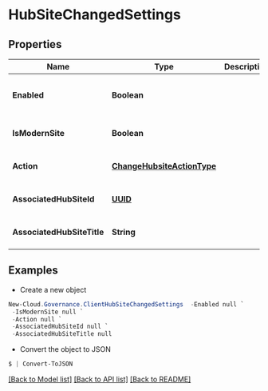 # HubSiteChangedSettings
## Properties

Name | Type | Description | Notes
------------ | ------------- | ------------- | -------------
**Enabled** | **Boolean** |  | [optional] [readonly] [default to null]
**IsModernSite** | **Boolean** |  | [optional] [default to null]
**Action** | [**ChangeHubsiteActionType**](ChangeHubsiteActionType.md) |  | [optional] [default to null]
**AssociatedHubSiteId** | [**UUID**](UUID.md) |  | [optional] [default to null]
**AssociatedHubSiteTitle** | **String** |  | [optional] [default to null]

## Examples

- Create a new object
```powershell
New-Cloud.Governance.ClientHubSiteChangedSettings  -Enabled null `
 -IsModernSite null `
 -Action null `
 -AssociatedHubSiteId null `
 -AssociatedHubSiteTitle null
```

- Convert the object to JSON
```powershell
$ | Convert-ToJSON
```


[[Back to Model list]](../README.md#documentation-for-models) [[Back to API list]](../README.md#documentation-for-api-endpoints) [[Back to README]](../README.md)

